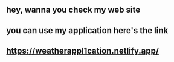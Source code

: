 ## hey, wanna you check my web site
## you can use my application here's the link
## https://weatherappl1cation.netlify.app/